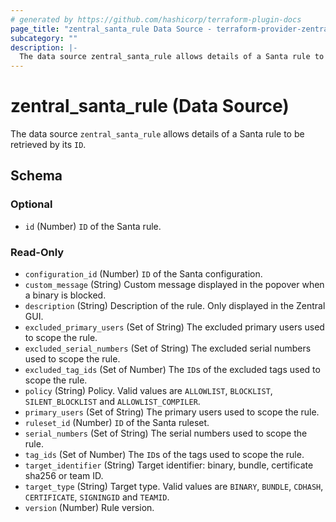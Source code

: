 ```yaml
---
# generated by https://github.com/hashicorp/terraform-plugin-docs
page_title: "zentral_santa_rule Data Source - terraform-provider-zentral"
subcategory: ""
description: |-
  The data source zentral_santa_rule allows details of a Santa rule to be retrieved by its ID.
---
```


# zentral_santa_rule (Data Source)

The data source `zentral_santa_rule` allows details of a Santa rule to be retrieved by its `ID`.



<!-- schema generated by tfplugindocs -->
## Schema

### Optional

- `id` (Number) `ID` of the Santa rule.

### Read-Only

- `configuration_id` (Number) `ID` of the Santa configuration.
- `custom_message` (String) Custom message displayed in the popover when a binary is blocked.
- `description` (String) Description of the rule. Only displayed in the Zentral GUI.
- `excluded_primary_users` (Set of String) The excluded primary users used to scope the rule.
- `excluded_serial_numbers` (Set of String) The excluded serial numbers used to scope the rule.
- `excluded_tag_ids` (Set of Number) The `ID`s of the excluded tags used to scope the rule.
- `policy` (String) Policy. Valid values are `ALLOWLIST`, `BLOCKLIST`, `SILENT_BLOCKLIST` and `ALLOWLIST_COMPILER`.
- `primary_users` (Set of String) The primary users used to scope the rule.
- `ruleset_id` (Number) `ID` of the Santa ruleset.
- `serial_numbers` (Set of String) The serial numbers used to scope the rule.
- `tag_ids` (Set of Number) The `ID`s of the tags used to scope the rule.
- `target_identifier` (String) Target identifier: binary, bundle, certificate sha256 or team ID.
- `target_type` (String) Target type. Valid values are `BINARY`, `BUNDLE`, `CDHASH`, `CERTIFICATE`, `SIGNINGID` and `TEAMID`.
- `version` (Number) Rule version.
